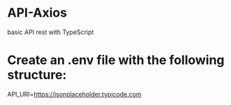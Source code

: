 # API-Axios
basic API rest with TypeScript

# Create an .env file with the following structure:

API_URI=https://jsonplaceholder.typicode.com
